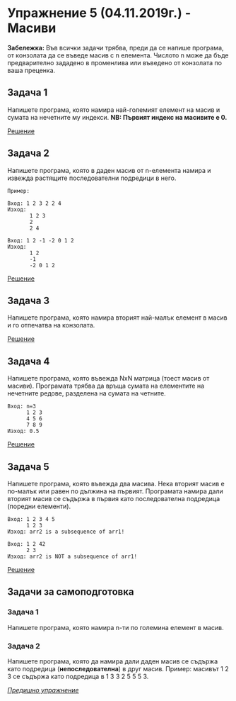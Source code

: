 # Упражнение 5 (04.11.2019г.) - Масиви

**Забележка:** Във всички задачи трябва, преди да се напише програма, от конзолата да се въведе масив с n елемента. Числото n може да бъде предварително зададено в променлива или въведено от конзолата по ваша преценка.

## Задача 1
 
Напишете програма, която намира най-големият елемент на масив и сумата на нечетните му индекси. **NB: Първият индекс на масивите е 0.**

[Решение](./task1.cpp)

## Задача 2
 
Напишете програма, която в даден масив от n-елемента намира и извежда растящите последователни подредици в него.

`Пример:`
 
```
Вход: 1 2 3 2 2 4 
Изход:
       1 2 3		
       2		
       2 4
```

```
Вход: 1 2 -1 -2 0 1 2
Изход:
       1 2
       -1
       -2 0 1 2

```

[Решение](./task2.cpp)

## Задача 3

Напишете програма, която намира вторият най-малък елемент в масив и го отпечатва на конзолата.

[Решение](./task3.cpp)

## Задача 4

Напишете програма, която въвежда NxN матрица (тоест масив от масиви). Програмата трябва да връща сумата на елементите на нечетните редове, разделена на сумата на четните. 

```
Вход: n=3
      1 2 3
      4 5 6
      7 8 9
Изход: 0.5
```

[Решение](./task4.cpp)

## Задача 5

Напишете програма, която въвежда два масива. Нека вторият масив е по-малък или равен по дължина на първият. Програмата намира дали вторият масив се съдържа в първия като последователна подредица (поредни елементи).

```
Вход: 1 2 3 4 5
      1 2 3
Изход: arr2 is a subsequence of arr1!
```

```
Вход: 1 2 42
      2 3
Изход: arr2 is NOT a subsequence of arr1!
```

[Решение](./task5.cpp)

## Задачи за самоподготовка

### Задача 1

Напишете програма, която намира n-ти по големина елемент в масив.

### Задача 2
Напишете програма, която да намира дали даден масив се съдържа като подредица (**непоследователна**) в друг масив. Пример: масивът 1 2 3 се съдържа като подредица в 1 3 3 2 5 5 5 3.

[*Предишно упражнение*](../lab4)
